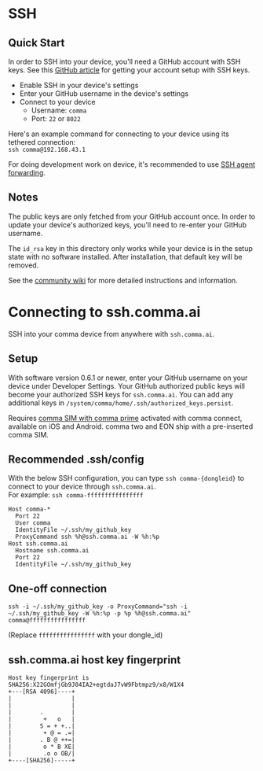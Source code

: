 # SSH

## Quick Start

In order to SSH into your device, you'll need a GitHub account with SSH keys. See this [GitHub article](https://docs.github.com/en/github/authenticating-to-github/connecting-to-github-with-ssh) for getting your account setup with SSH keys.

* Enable SSH in your device's settings
* Enter your GitHub username in the device's settings
* Connect to your device
  * Username: `comma`
  * Port: `22` or `8022`

Here's an example command for connecting to your device using its tethered connection:  
`ssh comma@192.168.43.1`

For doing development work on device, it's recommended to use [SSH agent forwarding](https://docs.github.com/en/developers/overview/using-ssh-agent-forwarding).

## Notes

The public keys are only fetched from your GitHub account once. In order to update your device's authorized keys, you'll need to re-enter your GitHub username.

The `id_rsa` key in this directory only works while your device is in the setup state with no software installed. After installation, that default key will be removed.

See the [community wiki](https://github.com/commaai/openpilot/wiki/SSH) for more detailed instructions and information.

# Connecting to ssh.comma.ai
SSH into your comma device from anywhere with `ssh.comma.ai`.

## Setup

With software version 0.6.1 or newer, enter your GitHub username on your device under Developer Settings. Your GitHub authorized public keys will become your authorized SSH keys for `ssh.comma.ai`. You can add any additional keys in `/system/comma/home/.ssh/authorized_keys.persist`.

Requires [comma SIM with comma prime](https://comma.ai/shop) activated with comma connect, available on iOS and Android. comma two and EON ship with a pre-inserted comma SIM.

## Recommended .ssh/config

With the below SSH configuration, you can type `ssh comma-{dongleid}` to connect to your device through `ssh.comma.ai`.  
For example: `ssh comma-ffffffffffffffff`

```
Host comma-*
  Port 22
  User comma
  IdentityFile ~/.ssh/my_github_key
  ProxyCommand ssh %h@ssh.comma.ai -W %h:%p
Host ssh.comma.ai
  Hostname ssh.comma.ai
  Port 22
  IdentityFile ~/.ssh/my_github_key
```

## One-off connection

```
ssh -i ~/.ssh/my_github_key -o ProxyCommand="ssh -i ~/.ssh/my_github_key -W %h:%p -p %p %h@ssh.comma.ai" comma@ffffffffffffffff
```
(Replace `ffffffffffffffff` with your dongle_id)

## ssh.comma.ai host key fingerprint

```
Host key fingerprint is SHA256:X22GOmfjGb9J04IA2+egtdaJ7vW9Fbtmpz9/x8/W1X4
+---[RSA 4096]----+
|                 |
|                 |
|        .        |
|         +   o   |
|        S = + +..|
|         + @ = .=|
|        . B @ ++=|
|         o * B XE|
|         .o o OB/|
+----[SHA256]-----+
```

